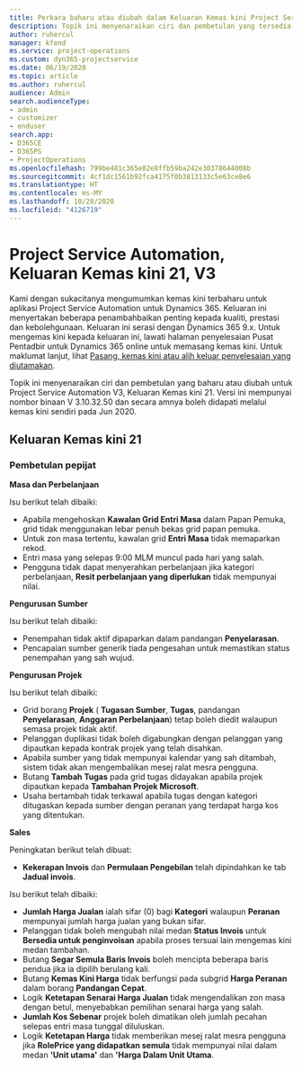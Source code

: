 ```yaml
---
title: Perkara baharu atau diubah dalam Keluaran Kemas kini Project Service Automation 21, V3
description: Topik ini menyenaraikan ciri dan pembetulan yang tersedia dalam Keluaran Kemas kini Project Service Automation 21, V3.
author: ruhercul
manager: kfend
ms.service: project-operations
ms.custom: dyn365-projectservice
ms.date: 06/19/2020
ms.topic: article
ms.author: ruhercul
audience: Admin
search.audienceType:
- admin
- customizer
- enduser
search.app:
- D365CE
- D365PS
- ProjectOperations
ms.openlocfilehash: 799be481c365e82e8ffb59ba242e30378644008b
ms.sourcegitcommit: 4cf1dc1561b92fca4175f0b3813133c5e63ce8e6
ms.translationtype: HT
ms.contentlocale: ms-MY
ms.lasthandoff: 10/28/2020
ms.locfileid: "4126719"
---
```

# <a name="project-service-automation-update-release-21-v3"></a>Project Service Automation, Keluaran Kemas kini 21, V3

Kami dengan sukacitanya mengumumkan kemas kini terbaharu untuk aplikasi Project Service Automation untuk Dynamics 365. Keluaran ini menyertakan beberapa penambahbaikan penting kepada kualiti, prestasi dan kebolehgunaan. Keluaran ini serasi dengan Dynamics 365 9.x. Untuk mengemas kini kepada keluaran ini, lawati halaman penyelesaian Pusat Pentadbir untuk Dynamics 365 online untuk memasang kemas kini. Untuk maklumat lanjut, lihat [Pasang, kemas kini atau alih keluar penyelesaian yang diutamakan](https://docs.microsoft.com/power-platform/admin/install-remove-preferred-solution).

Topik ini menyenaraikan ciri dan pembetulan yang baharu atau diubah untuk Project Service Automation V3, Keluaran Kemas kini 21. Versi ini mempunyai nombor binaan V 3.10.32.50 dan secara amnya boleh didapati melalui kemas kini sendiri pada Jun 2020.

## <a name="update-release-21"></a>Keluaran Kemas kini 21

### <a name="bug-fixes"></a>Pembetulan pepijat

**Masa dan Perbelanjaan**

Isu berikut telah dibaiki:

- Apabila mengehoskan **Kawalan Grid Entri Masa** dalam Papan Pemuka, grid tidak menggunakan lebar penuh bekas grid papan pemuka.
- Untuk zon masa tertentu, kawalan grid **Entri Masa** tidak memaparkan rekod.
- Entri masa yang selepas 9:00 MLM muncul pada hari yang salah.
- Pengguna tidak dapat menyerahkan perbelanjaan jika kategori perbelanjaan, **Resit perbelanjaan yang diperlukan** tidak mempunyai nilai.

**Pengurusan Sumber**

Isu berikut telah dibaiki:

- Penempahan tidak aktif dipaparkan dalam pandangan **Penyelarasan**.
- Pencapaian sumber generik tiada pengesahan untuk memastikan status penempahan yang sah wujud.

**Pengurusan Projek**

Isu berikut telah dibaiki:

- Grid borang **Projek** ( **Tugasan Sumber**, **Tugas**, pandangan **Penyelarasan**, **Anggaran Perbelanjaan**) tetap boleh diedit walaupun semasa projek tidak aktif.
- Pelanggan duplikasi tidak boleh digabungkan dengan pelanggan yang dipautkan kepada kontrak projek yang telah disahkan.
- Apabila sumber yang tidak mempunyai kalendar yang sah ditambah, sistem tidak akan mengembalikan mesej ralat mesra pengguna.
- Butang **Tambah Tugas** pada grid tugas didayakan apabila projek dipautkan kepada **Tambahan Projek Microsoft**.
- Usaha bertambah tidak terkawal apabila tugas dengan kategori ditugaskan kepada sumber dengan peranan yang terdapat harga kos yang ditentukan.

**Sales**

Peningkatan berikut telah dibuat:

- **Kekerapan Invois** dan **Permulaan Pengebilan** telah dipindahkan ke tab **Jadual invois**.

Isu berikut telah dibaiki:

- **Jumlah Harga Jualan** ialah sifar (0) bagi **Kategori** walaupun **Peranan** mempunyai jumlah harga jualan yang bukan sifar.
- Pelanggan tidak boleh mengubah nilai medan **Status Invois** untuk **Bersedia untuk penginvoisan** apabila proses tersuai lain mengemas kini medan tambahan.
- Butang **Segar Semula Baris Invois** boleh mencipta beberapa baris pendua jika ia dipilih berulang kali.
- Butang **Kemas Kini Harga** tidak berfungsi pada subgrid **Harga Peranan** dalam borang **Pandangan Cepat**.
- Logik **Ketetapan Senarai Harga Jualan** tidak mengendalikan zon masa dengan betul, menyebabkan pemilihan senarai harga yang salah.
- **Jumlah Kos Sebenar** projek boleh dimatikan oleh jumlah pecahan selepas entri masa tunggal diluluskan.
- Logik **Ketetapan Harga** tidak memberikan mesej ralat mesra pengguna jika **RolePrice yang didapatkan semula** tidak mempunyai nilai dalam medan **'Unit utama'** dan **'Harga Dalam Unit Utama**.
